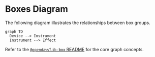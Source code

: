 # Boxes Diagram

The following diagram illustrates the relationships between box groups.

```mermaid
graph TD
  Device --> Instrument
  Instrument --> Effect
```

Refer to the [`@opendaw/lib-box` README](../../../lib/box/README.md) for the
core graph concepts.
